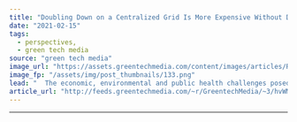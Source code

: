 ```yaml
---
title: "Doubling Down on a Centralized Grid Is More Expensive Without Distributed Energy"
date: "2021-02-15"
tags: 
  - perspectives,
  - green tech media
source: "green tech media"
image_url: "https://assets.greentechmedia.com/content/images/articles/Rooftop_Solar_Community_Austin_Texas_Shutterstock_XL.jpg"
image_fp: "/assets/img/post_thumbnails/133.png"
lead: "  The economic, environmental and public health challenges posed by the coronavirus pandemic and the climate crisis in 2020 continue unabated as we usher in a new presidential administration. And yet utilities across the United States are expecting t ..."
article_url: "http://feeds.greentechmedia.com/~r/GreentechMedia/~3/hvWMMCiaUL0/doubling-down-on-a-centralized-grid-is-more-expensive-without-distributed-energy"
---
```


---
